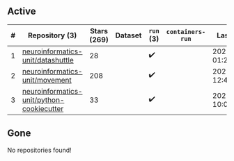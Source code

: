 ## Active
| # | Repository (3) | Stars (269) | Dataset | `run` (3) | `containers-run` | Last Modified |
| --- | --- | --- | --- | --- | --- | --- |
| 1 | [neuroinformatics-unit/datashuttle](https://github.com/neuroinformatics-unit/datashuttle) | 28 |  | :heavy_check_mark: |  | 2025-11-01 01:25:44+00:00 |
| 2 | [neuroinformatics-unit/movement](https://github.com/neuroinformatics-unit/movement) | 208 |  | :heavy_check_mark: |  | 2025-10-21 12:44:48+00:00 |
| 3 | [neuroinformatics-unit/python-cookiecutter](https://github.com/neuroinformatics-unit/python-cookiecutter) | 33 |  | :heavy_check_mark: |  | 2025-10-07 10:04:01+00:00 |

## Gone
No repositories found!

